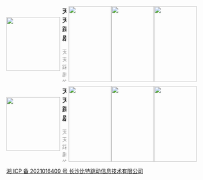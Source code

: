 <!-- ## 长沙比特跳动信息技术有限公司 -->

<section style="display: flex; justify-content: space-between; align-items: center; margin-bottom: 12px;">
	<div style="">
		<img style="width: 142px; height: 142px; min-width: 142px; margin-right: 6px;" src="https://appimg.dbankcdn.com/application/icon144/a8ac7dd866064325bc5cad88a57696f6.png"/>
	</div>
	<div style="max-height: 200px; overflow: hidden;">
		<b style="font-size: 16px;color: #333;">天天踩剧</b>
		<p style="font-size: 14px;color: #999;">天天踩剧的相关介绍，哈哈哈哈</p>
	</div>
	<div style="display: flex; margin-left: 6px;">
		<img style="width: 113px; height: 200px; min-width: 113px" src="https://appimg.dbankcdn.com/application/screenshut1/a8ac7dd866064325bc5cad88a57696f6.jpg"/>
		<img style="width: 113px; height: 200px; min-width: 113px" src="https://appimg.dbankcdn.com/application/screenshut1/a8ac7dd866064325bc5cad88a57696f6.jpg"/>
		<img style="width: 113px; height: 200px; min-width: 113px" src="https://appimg.dbankcdn.com/application/screenshut1/a8ac7dd866064325bc5cad88a57696f6.jpg"/>
	</div>
</section>

<section style="display: flex; justify-content: space-between; align-items: center; margin-bottom: 12px;">
	<div style="">
		<img style="width: 142px; height: 142px; min-width: 142px; margin-right: 6px;" src="https://appimg.dbankcdn.com/application/icon144/a8ac7dd866064325bc5cad88a57696f6.png"/>
	</div>
	<div style="max-height: 200px; overflow: hidden;">
		<b style="font-size: 16px;color: #333;">天天踩剧</b>
		<p style="font-size: 14px;color: #999;">天天踩剧的相关介绍，哈哈哈哈</p>
	</div>
	<div style="display: flex; margin-left: 6px;">
		<img style="width: 113px; height: 200px; min-width: 113px" src="https://appimg.dbankcdn.com/application/screenshut1/a8ac7dd866064325bc5cad88a57696f6.jpg"/>
		<img style="width: 113px; height: 200px; min-width: 113px" src="https://appimg.dbankcdn.com/application/screenshut1/a8ac7dd866064325bc5cad88a57696f6.jpg"/>
		<img style="width: 113px; height: 200px; min-width: 113px" src="https://appimg.dbankcdn.com/application/screenshut1/a8ac7dd866064325bc5cad88a57696f6.jpg"/>
	</div>
</section>

[湘 ICP 备 2021016409 号 长沙比特跳动信息技术有限公司](http://beian.miit.gov.cn/)
